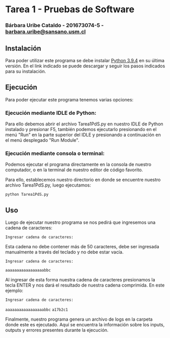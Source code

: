 # Tarea 1 - Pruebas de Software

### Bárbara Uribe Cataldo - 201673074-5 - barbara.uribe@sansano.usm.cl

## Instalación

Para poder utilizar este programa se debe instalar [Python 3.9.4](https://www.python.org) en su última versión. En el link indicado se puede descargar y seguir los pasos indicados para su instalación.

## Ejecución

Para poder ejecutar este programa tenemos varias opciones:

### Ejecución mediante IDLE de Python:

Para ello debemos abrir el archivo Tarea1PdS.py en nuestro IDLE de Python instalado y presionar F5, también podemos ejecutarlo presionando en el menú "Run" en la parte superior del IDLE y presionando a continuación en el menú desplegado "Run Module".

### Ejecución mediante consola o terminal:

Podemos ejecutar el programa directamente en la consola de nuestro computador, o en la terminal de nuestro editor de código favorito.

Para ello, establecemos nuestro directorio en donde se encuentre nuestro archivo Tarea1PdS.py, luego ejecutamos:

`
python Tarea1PdS.py
`

## Uso

Luego de ejecutar nuestro programa se nos pedirá que ingresemos una cadena de caracteres:

`Ingresar cadena de caracteres: `

Esta cadena no debe contener más de 50 caracteres, debe ser ingresada manualmente a través del teclado y no debe estar vacía.

`Ingresar cadena de caracteres:`

`aaaaaaaaaaaaaaaaabbc`

Al ingresar de esta forma nuestra cadena de caracteres presionamos la tecla ENTER y nos dará el resultado de nuestra cadena comprimida. En este ejemplo:

`Ingresar cadena de caracteres:`

`aaaaaaaaaaaaaaaaabbc`
`a17b2c1`

Finalmente, nuestro programa genera un archivo de logs en la carpeta donde este es ejecutado. Aquí se encuentra la información sobre los inputs, outputs y errores presentes durante la ejecución.
